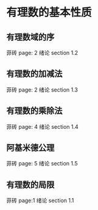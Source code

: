 # 有理数的基本性质

## 有理数域的序

菲砖 page: 2
绪论 section 1.2

## 有理数的加减法

菲砖 page: 2
绪论 section 1.3

## 有理数的乘除法

菲砖 page: 4
绪论 section 1.4

## 阿基米德公理

菲砖 page: 5
绪论 section 1.5

## 有理数的局限

菲砖 page:1
绪论 section 1.1
